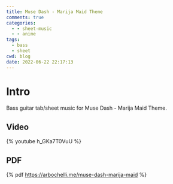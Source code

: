 ```yaml
---
title: Muse Dash - Marija Maid Theme
comments: true
categories:
  - - sheet-music
  - - anime
tags:
  - bass
  - sheet
cwd: blog
date: 2022-06-22 22:17:13
---
```


<!-- All elements with a $ prefix get replaced by haxe Ghostwriter.hx -->

# Intro
Bass guitar tab/sheet music for Muse Dash - Marija Maid Theme.



## Video
{% youtube h_GKa7T0VuU %}

## PDF
{% pdf https://arbochelli.me/muse-dash-marija-maid %}
